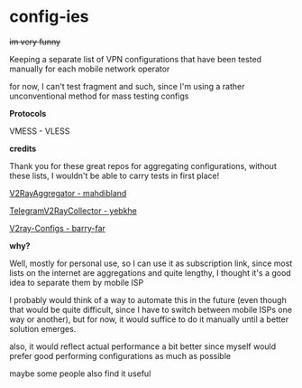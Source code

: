 # config-ies
~~im very funny~~

Keeping a separate list of VPN configurations that have been tested manually for each mobile network operator

for now, I can't test fragment and such, since I'm using a rather unconventional method for mass testing configs

**Protocols**

VMESS - VLESS

**credits**

Thank you for these great repos for aggregating configurations, without these lists, I wouldn't be able to carry tests in first place!

[V2RayAggregator - mahdibland](https://github.com/mahdibland/V2RayAggregator)

[TelegramV2RayCollector - yebkhe](https://github.com/yebekhe/TelegramV2rayCollector)

[V2ray-Configs - barry-far](https://github.com/barry-far/V2ray-Configs)

**why?**

Well, mostly for personal use, so I can use it as subscription link, since most lists on the internet are aggregations and quite lengthy, I thought it's a good idea to separate them by mobile ISP

I probably would think of a way to automate this in the future (even though that would be quite difficult, since I have to switch between mobile ISPs one way or another), but for now, it would suffice to do it manually until a better solution emerges.

also, it would reflect actual performance a bit better since myself would prefer good performing configurations as much as possible

maybe some people also find it useful

